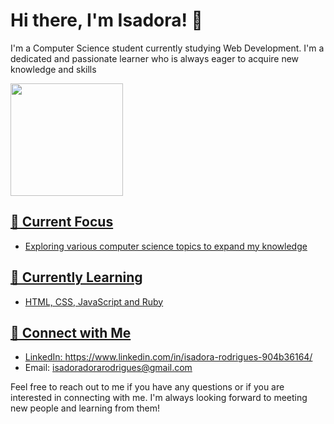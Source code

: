 # Hi there, I'm Isadora! 👋

I'm a Computer Science student currently studying Web Development. I'm a dedicated and passionate learner who is always eager to acquire new knowledge and skills


<div>
<a href="https://github.com/isadoritas">
<img height="180em" src="https://github-readme-stats.vercel.app/api/top-langs/?username=isadoritas&layout=compact&langs_count=7&theme=dracula"/>
  
  
  
  

## 🔭 Current Focus
- Exploring various computer science topics to expand my knowledge

## 🌱 Currently Learning
- HTML, CSS, JavaScript and Ruby


## 🤝 Connect with Me
- LinkedIn: https://www.linkedin.com/in/isadora-rodrigues-904b36164/
- Email: isadoradorarodrigues@gmail.com

Feel free to reach out to me if you have any questions or if you are interested in connecting with me. I'm always looking forward to meeting new people and learning from them!
  
 

